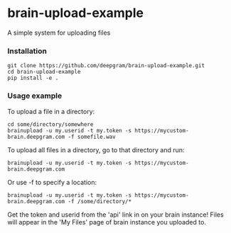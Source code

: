 # brain-upload-example
A simple system for uploading files

### Installation
    git clone https://github.com/deepgram/brain-upload-example.git
    cd brain-upload-example
    pip install -e .

### Usage example
To upload a file in a directory:

    cd some/directory/somewhere
    brainupload -u my.userid -t my.token -s https://mycustom-brain.deepgram.com -f somefile.wav


To upload all files in a directory, go to that directory and run:

    brainupload -u my.userid -t my.token -s https://mycustom-brain.deepgram.com

Or use -f to specify a location:

    brainupload -u my.userid -t my.token -s https://mycustom-brain.deepgram.com -f /some/directory/*


Get the token and userid from the 'api' link in on your brain instance! Files will appear in the 'My Files' page of brain instance you uploaded to.

